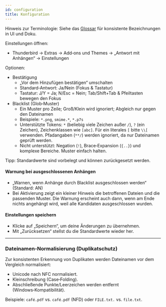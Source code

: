 ```yaml
---
id: configuration
title: Konfiguration
---
```


Hinweis zur Terminologie: Siehe das [Glossar](glossary) für konsistente Bezeichnungen in UI und Doku.

Einstellungen öffnen:

- Thunderbird → Extras → Add‑ons und Themes → „Antwort mit Anhängen“ → Einstellungen

Optionen:

- Bestätigung
  - „Vor dem Hinzufügen bestätigen“ umschalten
  - Standard‑Antwort: Ja/Nein (Fokus & Tastatur)
  - Tastatur: J/Y = Ja; N/Esc = Nein; Tab/Shift+Tab & Pfeiltasten bewegen den Fokus
- Blacklist (Glob‑Muster)
  - Ein Muster pro Zeile; Groß/Klein wird ignoriert; Abgleich nur gegen den Dateinamen
  - Beispiele: `*.png`, `smime.*`, `*.p7s`
  - Unterstützte Tokens: `*` (beliebig viele Zeichen außer `/`), `?` (ein Zeichen), Zeichenklassen wie `[abc]`. Für ein literales `[` bitte `\\[` verwenden. Pfadangaben (`**/`) werden ignoriert, da nur Dateinamen geprüft werden.
  - Nicht unterstützt: Negation (`!`), Brace‑Expansion (`{..}`) und komplexe Bereiche. Muster einfach halten.

Tipp: Standardwerte sind vorbelegt und können zurückgesetzt werden.

#### Warnung bei ausgeschlossenen Anhängen

- „Warnen, wenn Anhänge durch Blacklist ausgeschlossen werden“ (Standard: AN)
- Bei Aktivierung zeigt ein kleiner Hinweis die betroffenen Dateien und die passenden Muster. Die Warnung erscheint auch dann, wenn am Ende nichts angehängt wird, weil alle Kandidaten ausgeschlossen wurden.

#### Einstellungen speichern

- Klicke auf „Speichern“, um deine Änderungen zu übernehmen.
- Mit „Zurücksetzen“ stellst du die Standardwerte wieder her.

---

### Dateinamen‑Normalisierung (Duplikatschutz)

Zur konsistenten Erkennung von Duplikaten werden Dateinamen vor dem Vergleich normalisiert:

- Unicode nach NFC normalisiert.
- Kleinschreibung (Case‑Folding).
- Abschließende Punkte/Leerzeichen werden entfernt (Windows‑Kompatibilität).

Beispiele: `café.pdf` vs. `café.pdf` (NFD) oder `FILE.txt.` vs. `file.txt`.
